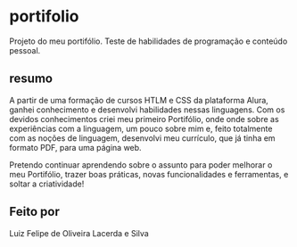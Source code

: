 # portifolio
Projeto do meu portifólio. Teste de habilidades de programação e conteúdo pessoal.

## resumo
A partir de uma formação de cursos HTLM e CSS da plataforma Alura, ganhei conhecimento e desenvolvi habilidades nessas linguagens.
Com os devidos conhecimentos criei meu primeiro Portifólio, onde onde sobre as experiências com a linguagem, um pouco sobre mim e, feito totalmente com as noções de linguagem, desenvolvi meu currículo, que já tinha em formato PDF, para uma página web.

Pretendo continuar aprendendo sobre o assunto para poder melhorar o meu Portifólio, trazer boas práticas, novas funcionalidades e ferramentas, e soltar a criatividade!

## Feito por
Luiz Felipe de Oliveira Lacerda e Silva
